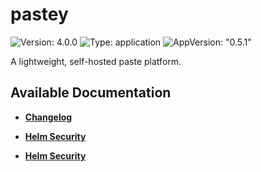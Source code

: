 # pastey

![Version: 4.0.0](https://img.shields.io/badge/Version-4.0.0-informational?style=flat-square) ![Type: application](https://img.shields.io/badge/Type-application-informational?style=flat-square) ![AppVersion: "0.5.1"](https://img.shields.io/badge/AppVersion-"0.5.1"-informational?style=flat-square)

A lightweight, self-hosted paste platform.

## Available Documentation

- [**Changelog**](CHANGELOG)

- [**Helm Security**](container-security)

- [**Helm Security**](helm-security)

